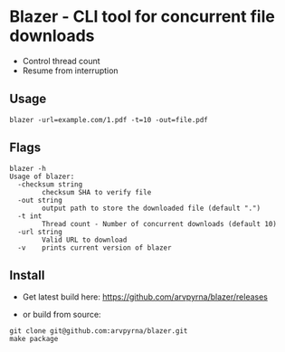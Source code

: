 # Blazer - CLI tool for concurrent file downloads

- Control thread count
- Resume from interruption

## Usage
``` blazer -url=example.com/1.pdf -t=10 -out=file.pdf ```

## Flags 
```
blazer -h
Usage of blazer:
  -checksum string
    	checksum SHA to verify file
  -out string
    	output path to store the downloaded file (default ".")
  -t int
    	Thread count - Number of concurrent downloads (default 10)
  -url string
    	Valid URL to download
  -v	prints current version of blazer
```

## Install

- Get latest build here: https://github.com/arvpyrna/blazer/releases

- or build from source: 

```
git clone git@github.com:arvpyrna/blazer.git
make package
```